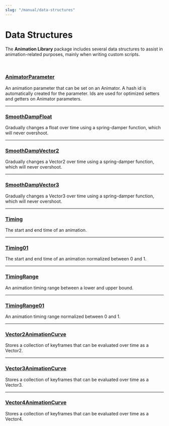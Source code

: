 ```yaml
---
slug: "/manual/data-structures"
---
```


# Data Structures

The **Animation Library** package includes several data structures to assist in animation-related purposes, mainly when writing custom scripts.

<br/>

### [AnimatorParameter](/api/Zigurous.Animation/AnimatorParameter)

An animation parameter that can be set on an Animator. A hash id is automatically created for the parameter. Ids are used for optimized setters and getters on Animator parameters.

<hr/>

### [SmoothDampFloat](/api/Zigurous.Animation/SmoothDampFloat)

Gradually changes a float over time using a spring-damper function, which will never overshoot.

<hr/>

### [SmoothDampVector2](/api/Zigurous.Animation/SmoothDampVector2)

Gradually changes a Vector2 over time using a spring-damper function, which will never overshoot.

<hr/>

### [SmoothDampVector3](/api/Zigurous.Animation/SmoothDampVector3)

Gradually changes a Vector3 over time using a spring-damper function, which will never overshoot.

<hr/>

### [Timing](/api/Zigurous.Animation/Timing)

The start and end time of an animation.

<hr/>

### [Timing01](/api/Zigurous.Animation/Timing01)

The start and end time of an animation normalized between 0 and 1.

<hr/>

### [TimingRange](/api/Zigurous.Animation/TimingRange)

An animation timing range between a lower and upper bound.

<hr/>

### [TimingRange01](/api/Zigurous.Animation/TimingRange01)

An animation timing range normalized between 0 and 1.

<hr/>

### [Vector2AnimationCurve](/api/Zigurous.Animation/Vector2AnimationCurve)

Stores a collection of keyframes that can be evaluated over time as a Vector2.

<hr/>

### [Vector3AnimationCurve](/api/Zigurous.Animation/Vector3AnimationCurve)

Stores a collection of keyframes that can be evaluated over time as a Vector3.

<hr/>

### [Vector4AnimationCurve](/api/Zigurous.Animation/Vector4AnimationCurve)

Stores a collection of keyframes that can be evaluated over time as a Vector4.

